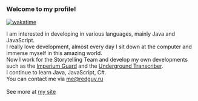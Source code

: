 ### Welcome to my profile!

[![wakatime](https://wakatime.com/badge/user/97930e4c-03cd-45ff-8a9e-30329c30be38.svg)](https://wakatime.com/@97930e4c-03cd-45ff-8a9e-30329c30be38)

I am interested in developing in various languages, mainly Java and JavaScript.<br>
I really love development, almost every day I sit down at the computer and immerse myself in this amazing world.<br>
Now I work for the Storytelling Team and develop my own developments such as the [Imperium Guard](https://t.me/imperium_guard_bot) and the [Underground Transcriber](https://t.me/PWVoiceBot).<br>
I continue to learn Java, JavaScript, C#.<br>
You can contact me via me@redguy.ru<br><br>
See more at [my site](https://redguy.ru)
